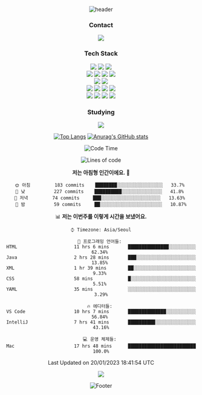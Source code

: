<div align="center">

![header](https://capsule-render.vercel.app/api?type=waving&color=auto&height=200&section=header&text=I'm%20Jeonghyeon%&fontSize=50)

<h3>Contact</h3>

<div>
  <a href="mailto:bujjaf@gmail.com"><img src="https://img.shields.io/badge/Gmail-D14836?style=for-the-badge&logo=gmail&logoColor=white&link=mailto:bujjaf@gmail.com"/></a></p>
</div>

<h3>Tech Stack</h3>

<div>  
  <img src="https://img.shields.io/badge/Java-007396?style=for-the-badge&logo=Java&logoColor=white">
  <img src="https://img.shields.io/badge/Spring-6DB33F?style=for-the-badge&logo=Spring&logoColor=white">
  <img src="https://img.shields.io/badge/Spring_Boot-F2F4F9?style=for-the-badge&logo=spring-boot">
  <br/>
  
  <img src="https://img.shields.io/badge/Oracle-F80000?style=for-the-badge&logo=oracle&logoColor=black">
  <img src="https://img.shields.io/badge/MySQL-005C84?style=for-the-badge&logo=mysql&logoColor=white">
  <img src="https://img.shields.io/badge/AWS EC2-232f3e?style=for-the-badge&logo=Amazon AWS&logoColor=white">
  <img src="https://img.shields.io/badge/AWS RDS-232f3e?style=for-the-badge&logo=Amazon AWS&logoColor=white">
  <br/>

  <img src="https://img.shields.io/badge/JavaScript-323330?style=for-the-badge&logo=javascript&logoColor=F7DF1E">
  <img src="https://img.shields.io/badge/Bootstrap-563D7C?style=for-the-badge&logo=bootstrap&logoColor=white">
  <br/>
  
  <img src="https://img.shields.io/badge/Eclipse-2C2255?style=for-the-badge&logo=eclipse&logoColor=white">
  <img src="https://img.shields.io/badge/IntelliJ_IDEA-000000.svg?style=for-the-badge&logo=intellij-idea&logoColor=white">
  <img src="https://img.shields.io/badge/VSCode-0078D4?style=for-the-badge&logo=visual%20studio%20code&logoColor=white"> 
  <img src="https://img.shields.io/badge/Postman-FF6C37?style=for-the-badge&logo=Postman&logoColor=white">
  <br/>
  
  <img src="https://img.shields.io/badge/Notion-000000?style=for-the-badge&logo=notion&logoColor=white">
  <img src="https://img.shields.io/badge/Discord-5865F2?style=for-the-badge&logo=discord&logoColor=white">
  <img src="https://img.shields.io/badge/Slack-4A154B?style=for-the-badge&logo=slack&logoColor=white">
  <img src="https://img.shields.io/badge/Trello-0052CC?style=for-the-badge&logo=trello&logoColor=white">
</div>

<h3>Studying</h3>

<div>
  <img src="https://img.shields.io/badge/Docker-2CA5E0?style=for-the-badge&logo=docker&logoColor=white">
  <!-- <img src=""> -->
</div>

<p></p>

[![Top Langs](https://github-readme-stats.vercel.app/api/top-langs/?username=O-sulloc&layout=compact)](https://github.com/O-sulloc/github-readme-stats)
[![Anurag's GitHub stats](https://github-readme-stats.vercel.app/api?username=O-sulloc)](https://github.com/O-sulloc/github-readme-stats)

<p></p>

<!--START_SECTION:waka-->
![Code Time](http://img.shields.io/badge/Code%20Time-253%20hrs%2041%20mins-blue)

![Lines of code](https://img.shields.io/badge/%EC%A0%80%EB%8A%94%20%EC%97%AC%ED%83%9C%EA%B9%8C%EC%A7%80%20-7%20Million%20%EC%A4%84%EC%9D%98%20%EC%BD%94%EB%93%9C%EB%A5%BC%20%EC%9E%91%EC%84%B1%ED%96%88%EC%96%B4%EC%9A%94.-blue)

**저는 아침형 인간이에요. 🐤** 

```text
🌞 아침         183 commits    ████████░░░░░░░░░░░░░░░░░   33.7% 
🌆 낮　         227 commits    ██████████░░░░░░░░░░░░░░░   41.8% 
🌃 저녁         74 commits     ███░░░░░░░░░░░░░░░░░░░░░░   13.63% 
🌙 밤　         59 commits     ██░░░░░░░░░░░░░░░░░░░░░░░   10.87%

```


📊 **저는 이번주를 이렇게 시간을 보냈어요.** 

```text
⌚︎ Timezone: Asia/Seoul

💬 프로그래밍 언어들: 
HTML                     11 hrs 6 mins       ███████████████░░░░░░░░░░   62.34% 
Java                     2 hrs 28 mins       ███░░░░░░░░░░░░░░░░░░░░░░   13.85% 
XML                      1 hr 39 mins        ██░░░░░░░░░░░░░░░░░░░░░░░   9.33% 
CSS                      58 mins             █░░░░░░░░░░░░░░░░░░░░░░░░   5.51% 
YAML                     35 mins             ░░░░░░░░░░░░░░░░░░░░░░░░░   3.29%

🔥 에디터들: 
VS Code                  10 hrs 7 mins       ██████████████░░░░░░░░░░░   56.84% 
IntelliJ                 7 hrs 41 mins       ██████████░░░░░░░░░░░░░░░   43.16%

💻 운영 체제들: 
Mac                      17 hrs 48 mins      █████████████████████████   100.0%

```


 Last Updated on 20/01/2023 18:41:54 UTC
<!--END_SECTION:waka-->

<p></p>

<a href="https://hits.seeyoufarm.com"><img src="https://hits.seeyoufarm.com/api/count/incr/badge.svg?url=https%3A%2F%2Fgithub.com%2FO-sulloc&count_bg=%23555555&title_bg=%23555555&icon=github.svg&icon_color=%23E7E7E7&title=GitHub&edge_flat=false"/></a>

![Footer](https://capsule-render.vercel.app/api?type=waving&color=auto&height=200&section=footer)
